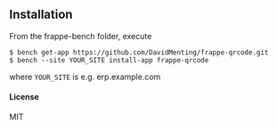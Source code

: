 ## Installation

From the frappe-bench folder, execute

    $ bench get-app https://github.com/DavidMenting/frappe-qrcode.git
    $ bench --site YOUR_SITE install-app frappe-qrcode

where `YOUR_SITE` is e.g. erp.example.com

#### License

MIT